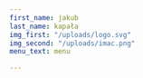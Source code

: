 ```yaml
---
first_name: jakub
last_name: kapała
img_first: "/uploads/logo.svg"
img_second: "/uploads/imac.png"
menu_text: menu

---
```

